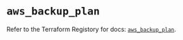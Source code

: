 # `aws_backup_plan`

Refer to the Terraform Registory for docs: [`aws_backup_plan`](https://registry.terraform.io/providers/hashicorp/aws/5.20.0/docs/resources/backup_plan).
